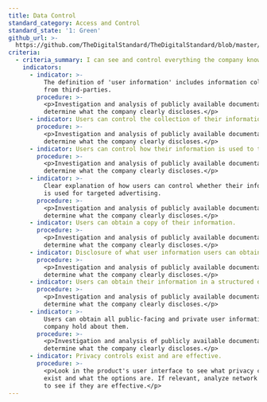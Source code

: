 ```yaml
---
title: Data Control
standard_category: Access and Control
standard_state: '1: Green'
github_url: >-
  https://github.com/TheDigitalStandard/TheDigitalStandard/blob/master/Privacy%20(Is%20it%20private%3F)%2FAccess%20and%20Control%2FData%20control.yaml
criteria:
  - criteria_summary: I can see and control everything the company knows about me.
    indicators:
      - indicator: >-
          The definition of 'user information' includes information collected
          from third-parties.
        procedure: >-
          <p>Investigation and analysis of publicly available documentation to
          determine what the company clearly discloses.</p>
      - indicator: Users can control the collection of their information.
        procedure: >-
          <p>Investigation and analysis of publicly available documentation to
          determine what the company clearly discloses.</p>
      - indicator: Users can control how their information is used to target advertising.
        procedure: >-
          <p>Investigation and analysis of publicly available documentation to
          determine what the company clearly discloses.</p>
      - indicator: >-
          Clear explanation of how users can control whether their information
          is used for targeted advertising.
        procedure: >-
          <p>Investigation and analysis of publicly available documentation to
          determine what the company clearly discloses.</p>
      - indicator: Users can obtain a copy of their information.
        procedure: >-
          <p>Investigation and analysis of publicly available documentation to
          determine what the company clearly discloses.</p>
      - indicator: Disclosure of what user information users can obtain
        procedure: >-
          <p>Investigation and analysis of publicly available documentation to
          determine what the company clearly discloses.</p>
      - indicator: Users can obtain their information in a structured data format.
        procedure: >-
          <p>Investigation and analysis of publicly available documentation to
          determine what the company clearly discloses.</p>
      - indicator: >-
          Users can obtain all public-facing and private user information the
          company hold about them.
        procedure: >-
          <p>Investigation and analysis of publicly available documentation to
          determine what the company clearly discloses.</p>
      - indicator: Privacy controls exist and are effective.
        procedure: >-
          <p>Look in the product's user interface to see what privacy controls
          exist and what the options are. If relevant, analyze network traffic
          to see if they are effective.</p>
---
```


